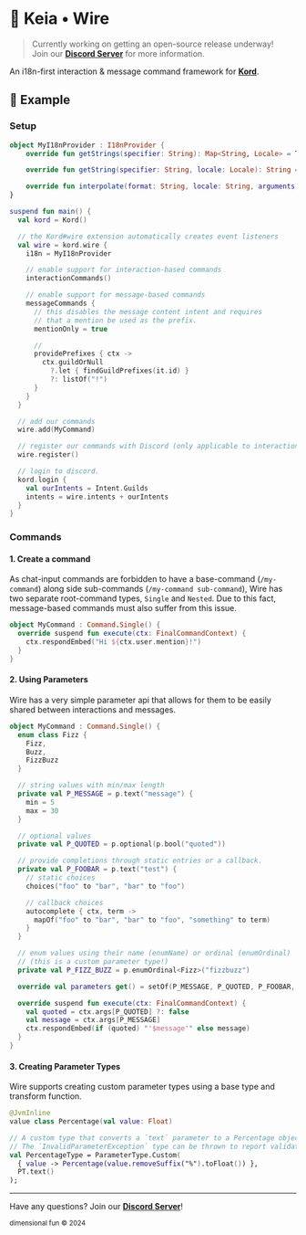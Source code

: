 # 🧵 Keia &bull; Wire

> Currently working on getting an open-source release underway!  
> Join our [**Discord Server**](https://discord.gg/8R4d8RydT4) for more information.

An i18n-first interaction & message command framework for [**Kord**](https://github.com/kordlib/kord).

## 💾 Example

### Setup

```kt
object MyI18nProvider : I18nProvider {
    override fun getStrings(specifier: String): Map<String, Locale> = TODO()

    override fun getString(specifier: String, locale: Locale): String = TODO()

    override fun interpolate(format: String, locale: String, arguments: Map<String, Any?>): String
}

suspend fun main() {
  val kord = Kord()

  // the Kord#wire extension automatically creates event listeners
  val wire = kord.wire {
    i18n = MyI18nProvider

    // enable support for interaction-based commands
    interactionCommands()

    // enable support for message-based commands
    messageCommands {
      // this disables the message content intent and requires
      // that a mention be used as the prefix.
      mentionOnly = true

      //
      providePrefixes { ctx ->
        ctx.guildOrNull
          ?.let { findGuildPrefixes(it.id) } 
          ?: listOf("!")
      }
    }
  }

  // add our commands
  wire.add(MyCommand)

  // register our commands with Discord (only applicable to interaction commands.)
  wire.register()

  // login to discord.
  kord.login {
    val ourIntents = Intent.Guilds
    intents = wire.intents + ourIntents
  }
}
```

### Commands

#### 1. Create a command

As chat-input commands are forbidden to have a base-command (`/my-command`) along side sub-commands (`/my-command sub-command`),
Wire has two separate root-command types, `Single` and `Nested`. Due to this fact, message-based commands must also suffer from
this issue.

```kt
object MyCommand : Command.Single() {
  override suspend fun execute(ctx: FinalCommandContext) {
    ctx.respondEmbed("Hi ${ctx.user.mention}!")    
  }
}
```

#### 2. Using Parameters

Wire has a very simple parameter api that allows for them to be easily shared between interactions and messages.

```kt
object MyCommand : Command.Single() {
  enum class Fizz {
    Fizz,
    Buzz,
    FizzBuzz
  }

  // string values with min/max length
  private val P_MESSAGE = p.text("message") {
    min = 5
    max = 30
  }

  // optional values
  private val P_QUOTED = p.optional(p.bool("quoted"))

  // provide completions through static entries or a callback.
  private val P_FOOBAR = p.text("test") {
    // static choices
    choices("foo" to "bar", "bar" to "foo")

    // callback choices
    autocomplete { ctx, term ->
      mapOf("foo" to "bar", "bar" to "foo", "something" to term)
    } 
  }

  // enum values using their name (enumName) or ordinal (enumOrdinal)
  // (this is a custom parameter type!)
  private val P_FIZZ_BUZZ = p.enumOrdinal<Fizz>("fizzbuzz")

  override val parameters get() = setOf(P_MESSAGE, P_QUOTED, P_FOOBAR, P_FIZZ_BUZZ)

  override suspend fun execute(ctx: FinalCommandContext) {
    val quoted = ctx.args[P_QUOTED] ?: false
    val message = ctx.args[P_MESSAGE]
    ctx.respondEmbed(if (quoted) "'$message'" else message)
  }
}
```

#### 3. Creating Parameter Types

Wire supports creating custom parameter types using a base type and transform function.

```kt
@JvmInline
value class Percentage(val value: Float)

// A custom type that converts a `text` parameter to a Percentage object.
// The `InvalidParameterException` type can be thrown to report validation issues to the user.
val PercentageType = ParameterType.Custom(
  { value -> Percentage(value.removeSuffix("%").toFloat()) },
  PT.text()
);
```

---

Have any questions? Join our [**Discord Server**](https://discord.gg/8R4d8RydT4)!

<sub>dimensional fun &copy; 2024</sub>
